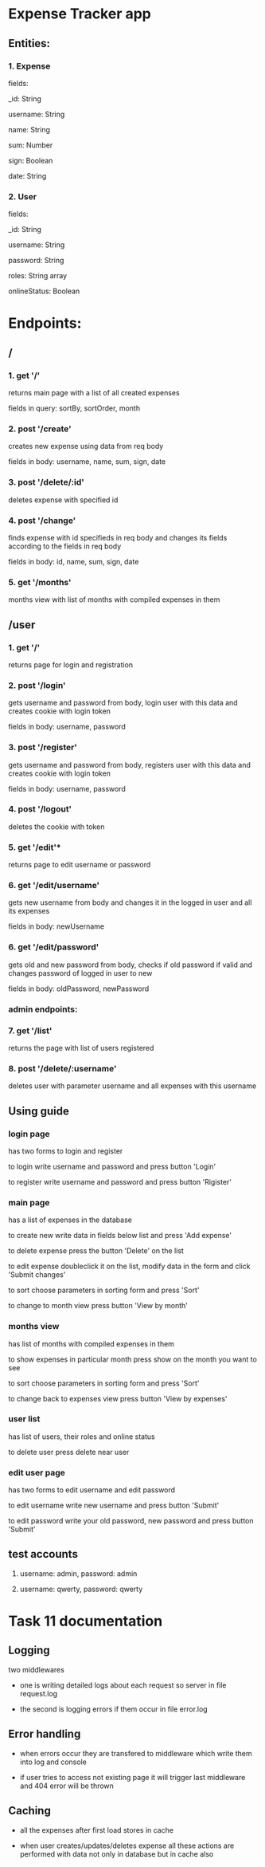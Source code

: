 # Expense Tracker app

## Entities:

### 1. Expense
  
  fields:
  
  _id: String
  
  username: String
  
  name: String
  
  sum: Number
  
  sign: Boolean
  
  date: String

### 2. User

  fields:

  _id: String

  username: String

  password: String

  roles: String array

  onlineStatus: Boolean

# Endpoints:

## /

### 1. get '/'

  returns main page with a list of all created expenses

  fields in query: sortBy, sortOrder, month
  
### 2. post '/create'

  creates new expense using data from req body

  fields in body: username, name, sum, sign, date

### 3. post '/delete/:id'

  deletes expense with specified id
  
### 4. post '/change'

  finds expense with id specifieds in req body and changes its fields according to the fields in req body

  fields in body: id, name, sum, sign, date

### 5. get '/months'

  months view with list of months with compiled expenses in them

## /user

### 1. get '/'

  returns page for login and registration

### 2. post '/login'

  gets username and password from body, login user with this data and creates cookie with login token

  fields in body: username, password

### 3. post '/register'

  gets username and password from body, registers user with this data and creates cookie with login token

  fields in body: username, password

### 4. post '/logout'

  deletes the cookie with token

### 5. get '/edit'*

  returns page to edit username or password

### 6. get '/edit/username'

  gets new username from body and changes it in the logged in user and all its expenses

  fields in body: newUsername

### 6. get '/edit/password'

  gets old and new password from body, checks if old password if valid and changes password of logged in user to new

  fields in body: oldPassword, newPassword

### admin endpoints:

### 7. get '/list'

  returns the page with list of users registered

### 8. post '/delete/:username'

  deletes user with parameter username and all expenses with this username

## Using guide

### login page 

  has two forms to login and register

  to login write username and password and press button 'Login'

  to register write username and password and press button 'Rigister'

### main page 

  has a list of expenses in the database

  to create new write data in fields below list and press 'Add expense'

  to delete expense press the button 'Delete' on the list

  to edit expense doubleclick it on the list, modify data in the form and click 'Submit changes'

  to sort choose parameters in sorting form and press 'Sort'

  to change to month view press button 'View by month'

### months view 

  has list of months with compiled expenses in them

  to show expenses in particular month press show on the month you want to see

  to sort choose parameters in sorting form and press 'Sort'

  to change back to expenses view press button 'View by expenses'

### user list 

  has list of users, their roles and online status

  to delete user press delete near user

### edit user page 

  has two forms to edit username and edit password

  to edit username write new username and press button 'Submit'

  to edit password write your old password, new password and press button 'Submit'


## test accounts

1. username: admin, password: admin

2. username: qwerty, password: qwerty

# Task 11 documentation

## Logging

  two middlewares

  - one is writing detailed logs about each request so server in file request.log

  - the second is logging errors if them occur in file error.log

## Error handling

  - when errors occur they are transfered to middleware which write them into log and console

  - if user tries to access not existing page it will trigger last middleware and 404 error will be thrown

## Caching

  - all the expenses after first load stores in cache

  - when user creates/updates/deletes expense all these actions are performed with data not only in database but in cache also